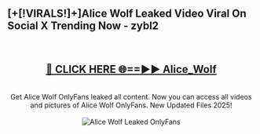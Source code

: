 <h2>[+[!VIRALS!]+]Alice Wolf Leaked Video Viral On Social X Trending Now - zybl2</h2>
<br>
<div align="center">
<h2><a href="https://libra.edu.pl?Alice_Wolf" rel="nofollow">🔴 CLICK HERE 🌐==►► Alice_Wolf</a></h2>
<br>
Get Alice Wolf OnlyFans leaked all content. Now you can access all videos and pictures of Alice Wolf OnlyFans. New Updated Files 2025!
<br>
<br>
<a href="https://libra.edu.pl?Alice_Wolf" rel="nofollow" data-target="animated-image.originalLink"><img src="https://i.ibb.co.com/WyWwxjT/player-gif2.gif" alt="Alice Wolf Leaked OnlyFans" style="max-width: 100%; display: inline-block;" data-target="animated-image.originalImage"></a>
</div>
<br>
